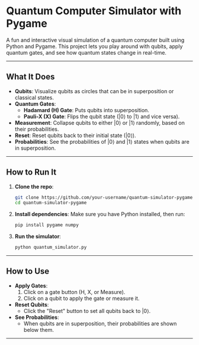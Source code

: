 # Quantum Computer Simulator with Pygame

A fun and interactive visual simulation of a quantum computer built using Python and Pygame. This project lets you play around with qubits, apply quantum gates, and see how quantum states change in real-time.

---

## What It Does

- **Qubits**: Visualize qubits as circles that can be in superposition or classical states.
- **Quantum Gates**:
  - **Hadamard (H) Gate**: Puts qubits into superposition.
  - **Pauli-X (X) Gate**: Flips the qubit state (|0⟩ to |1⟩ and vice versa).
- **Measurement**: Collapse qubits to either |0⟩ or |1⟩ randomly, based on their probabilities.
- **Reset**: Reset qubits back to their initial state (|0⟩).
- **Probabilities**: See the probabilities of |0⟩ and |1⟩ states when qubits are in superposition.

---

## How to Run It

1. **Clone the repo**:
   ```bash
   git clone https://github.com/your-username/quantum-simulator-pygame.git
   cd quantum-simulator-pygame
   ```

2. **Install dependencies**:
   Make sure you have Python installed, then run:
   ```bash
   pip install pygame numpy
   ```

3. **Run the simulator**:
   ```bash
   python quantum_simulator.py
   ```

---

## How to Use

- **Apply Gates**:
  1. Click on a gate button (H, X, or Measure).
  2. Click on a qubit to apply the gate or measure it.
- **Reset Qubits**:
  - Click the "Reset" button to set all qubits back to |0⟩.
- **See Probabilities**:
  - When qubits are in superposition, their probabilities are shown below them.

---
